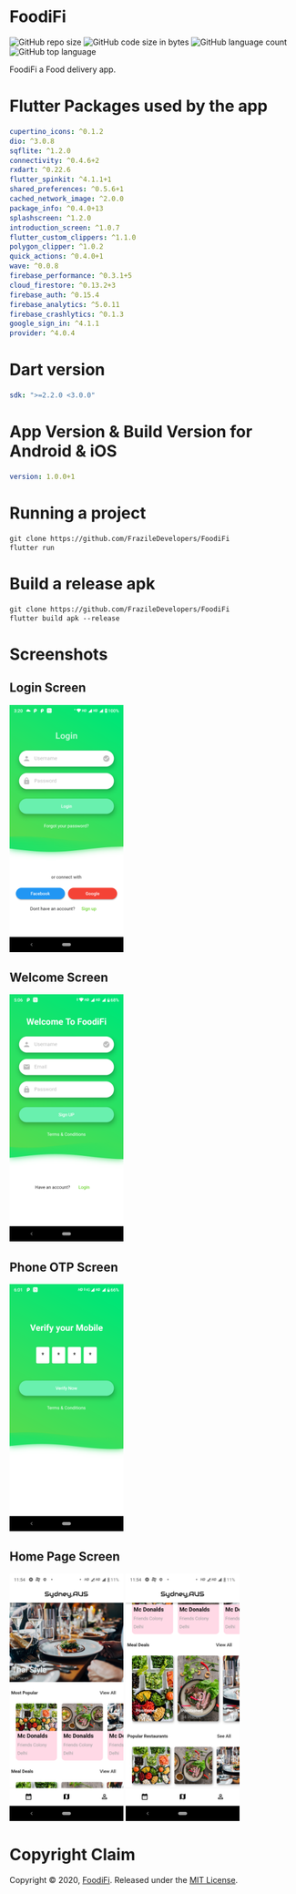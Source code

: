 # FoodiFi

![GitHub repo size](https://img.shields.io/github/repo-size/FrazileDevelopers/FoodiFi) ![GitHub code size in bytes](https://img.shields.io/github/languages/code-size/FrazileDevelopers/FoodiFi) ![GitHub language count](https://img.shields.io/github/languages/count/FrazileDevelopers/FoodiFi) ![GitHub top language](https://img.shields.io/github/languages/top/FrazileDevelopers/FoodiFi)

FoodiFi a Food delivery app.

# Flutter Packages used by the app

```yaml
cupertino_icons: ^0.1.2
dio: ^3.0.8
sqflite: ^1.2.0
connectivity: ^0.4.6+2
rxdart: ^0.22.6
flutter_spinkit: ^4.1.1+1
shared_preferences: ^0.5.6+1
cached_network_image: ^2.0.0
package_info: ^0.4.0+13
splashscreen: ^1.2.0
introduction_screen: ^1.0.7
flutter_custom_clippers: ^1.1.0
polygon_clipper: ^1.0.2
quick_actions: ^0.4.0+1
wave: ^0.0.8
firebase_performance: ^0.3.1+5
cloud_firestore: ^0.13.2+3
firebase_auth: ^0.15.4
firebase_analytics: ^5.0.11
firebase_crashlytics: ^0.1.3
google_sign_in: ^4.1.1
provider: ^4.0.4
```

# Dart version

```yaml
sdk: ">=2.2.0 <3.0.0"
```

# App Version & Build Version for Android & iOS

```yaml
version: 1.0.0+1
```

# Running a project

```console
git clone https://github.com/FrazileDevelopers/FoodiFi
flutter run
```

# Build a release apk

```console
git clone https://github.com/FrazileDevelopers/FoodiFi
flutter build apk --release
```

# Screenshots

## Login Screen

<img src="assets/screenshots/login.png" width="200px" />

## Welcome Screen

<img src="assets/screenshots/welcome.png" width="200px" />

## Phone OTP Screen

<img src="assets/screenshots/otp.png" width="200px" />

## Home Page Screen

<img src="assets/screenshots/home1.png" width="200px" />
<img src="assets/screenshots/home2.png" width="200px" />

<!-- # ☕️ Donate
<a href="https://www.buymeacoffee.com/Frazile" target="_blank"><img src="https://bmc-cdn.nyc3.digitaloceanspaces.com/BMC-button-images/custom_images/orange_img.png" alt="Buy Me A Coffee" style="height: auto !important;width: auto !important;" ></a> -->

# Copyright Claim

Copyright © 2020, [FoodiFi](https://github.com/FrazileDevelopers/FoodiFi).
Released under the [MIT License](LICENSE).
